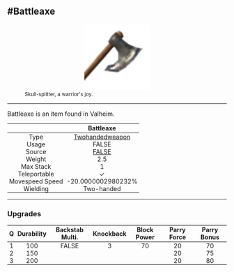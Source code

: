 <meta property="og:title" content="Battleaxe - MoreValheim" /><meta property="og:type" content="website" /><meta property="og:image" content="/assets/battleaxe.png" /><meta property="og:description" content="Battleaxe is an item found in Valheim." /><meta name="theme-color" content="#546D78"><meta name="twitter:card" content="summary_large_image">
#Battleaxe
-------------
<style>img {width:20px;}.tb {width:150px;display: block;margin-left: auto;margin-right: auto;}</style>

<style>.md-typeset table:not([class]) th:not([align]) {min-width:unset!important;}</style>
<style>td{padding:0em 0.3em!important;text-align:center!important;border-left:.05rem solid var(--md-default-fg-color--lightest)}</style>

<style>th{padding:0.1em 0.3em!important;text-align:center!important;font-weight:bold}</style>

<style>pre{text-align:right!important}</style>
<style>table tr td:first-child {border-left: 0;};</style>

<figure><img src="/assets/battleaxe.png" class="tb" /><figcaption><small>Skull-splitter, a warrior's joy.</small></figcaption></figure>

-------------

Battleaxe is an item found in Valheim.

|        | Battleaxe              |
| ----------- | ------------------------------------ |
| Type | [Twohandedweapon](../../types/twohandedweapon)
| Usage | FALSE<br>
| Source | [FALSE](../../items/false)
| Weight | 2.5 |
| Max Stack | 1 |
| Teleportable | ✓
| Movespeed Speed | -20.0000002980232%
| Wielding | Two-handed


-------------

### Upgrades
| Q | Durability | Backstab Multi. | Knockback | Block Power | Parry Force | Parry Bonus
| - | - | - | - | - | - | - 
1 | 100 | FALSE | 3 | 70 | 20 | 70 | 2 | 
 | 2 | 150 |  |  |  | 20 | 75 |  | 
 | 3 | 200 |  |  |  | 20 | 80 |  | 
